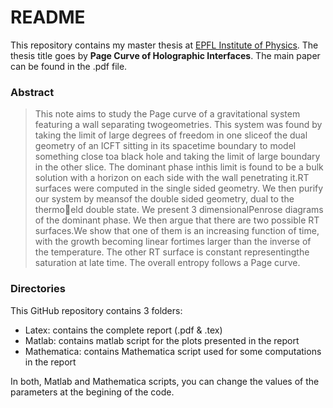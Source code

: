 # README

This repository contains my master thesis at [EPFL Institute of Physics](https://www.epfl.ch/schools/sb/research/iphys/). The thesis title goes by **Page Curve of Holographic Interfaces**. The main paper can be found in the .pdf file.

### Abstract
>This note aims to study the Page curve of a gravitational system featuring a wall separating twogeometries. This system was found by taking the limit of large degrees of freedom in one sliceof the dual geometry of an ICFT sitting in its spacetime boundary to model something close toa black hole and taking the limit of large boundary in the other slice. The dominant phase inthis limit is found to be a bulk solution with a horizon on each side with the wall penetrating it.RT surfaces were computed in the single sided geometry. We then purify our system by meansof the double sided geometry, dual to the thermoeld double state. We present 3 dimensionalPenrose diagrams of the dominant phase. We then argue that there are two possible RT surfaces.We show that one of them is an increasing function of time, with the growth becoming linear fortimes larger than the inverse of the temperature. The other RT surface is constant representingthe saturation at late time. The overall entropy follows a Page curve.


### Directories
This GitHub repository contains 3 folders:
  * Latex: contains the complete report (.pdf & .tex)
  * Matlab: contains matlab script for the plots presented in the report
  * Mathematica: contains Mathematica script used for some computations in the report
 
 In both, Matlab and Mathematica scripts, you can change the values of the parameters at the begining of the code.
